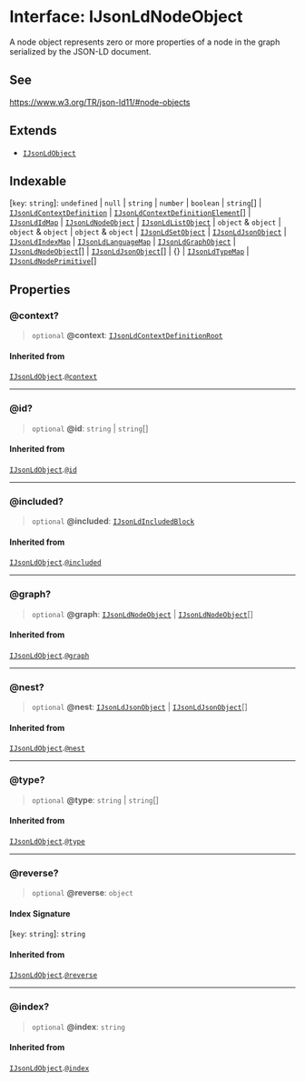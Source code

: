 # Interface: IJsonLdNodeObject

A node object represents zero or more properties of a node
in the graph serialized by the JSON-LD document.

## See

https://www.w3.org/TR/json-ld11/#node-objects

## Extends

- [`IJsonLdObject`](IJsonLdObject.md)

## Indexable

\[`key`: `string`\]: `undefined` \| `null` \| `string` \| `number` \| `boolean` \| `string`[] \| [`IJsonLdContextDefinition`](IJsonLdContextDefinition.md) \| [`IJsonLdContextDefinitionElement`](../type-aliases/IJsonLdContextDefinitionElement.md)[] \| [`IJsonLdIdMap`](IJsonLdIdMap.md) \| [`IJsonLdNodeObject`](IJsonLdNodeObject.md) \| [`IJsonLdListObject`](IJsonLdListObject.md) \| `object` & `object` \| `object` & `object` \| `object` & `object` \| [`IJsonLdSetObject`](IJsonLdSetObject.md) \| [`IJsonLdJsonObject`](IJsonLdJsonObject.md) \| [`IJsonLdIndexMap`](IJsonLdIndexMap.md) \| [`IJsonLdLanguageMap`](IJsonLdLanguageMap.md) \| [`IJsonLdGraphObject`](IJsonLdGraphObject.md) \| [`IJsonLdNodeObject`](IJsonLdNodeObject.md)[] \| [`IJsonLdJsonObject`](IJsonLdJsonObject.md)[] \| \{\} \| [`IJsonLdTypeMap`](IJsonLdTypeMap.md) \| [`IJsonLdNodePrimitive`](../type-aliases/IJsonLdNodePrimitive.md)[]

## Properties

### @context?

> `optional` **@context**: [`IJsonLdContextDefinitionRoot`](../type-aliases/IJsonLdContextDefinitionRoot.md)

#### Inherited from

[`IJsonLdObject`](IJsonLdObject.md).[`@context`](IJsonLdObject.md#@context)

***

### @id?

> `optional` **@id**: `string` \| `string`[]

#### Inherited from

[`IJsonLdObject`](IJsonLdObject.md).[`@id`](IJsonLdObject.md#@id)

***

### @included?

> `optional` **@included**: [`IJsonLdIncludedBlock`](../type-aliases/IJsonLdIncludedBlock.md)

#### Inherited from

[`IJsonLdObject`](IJsonLdObject.md).[`@included`](IJsonLdObject.md#@included)

***

### @graph?

> `optional` **@graph**: [`IJsonLdNodeObject`](IJsonLdNodeObject.md) \| [`IJsonLdNodeObject`](IJsonLdNodeObject.md)[]

#### Inherited from

[`IJsonLdObject`](IJsonLdObject.md).[`@graph`](IJsonLdObject.md#@graph)

***

### @nest?

> `optional` **@nest**: [`IJsonLdJsonObject`](IJsonLdJsonObject.md) \| [`IJsonLdJsonObject`](IJsonLdJsonObject.md)[]

#### Inherited from

[`IJsonLdObject`](IJsonLdObject.md).[`@nest`](IJsonLdObject.md#@nest)

***

### @type?

> `optional` **@type**: `string` \| `string`[]

#### Inherited from

[`IJsonLdObject`](IJsonLdObject.md).[`@type`](IJsonLdObject.md#@type)

***

### @reverse?

> `optional` **@reverse**: `object`

#### Index Signature

\[`key`: `string`\]: `string`

#### Inherited from

[`IJsonLdObject`](IJsonLdObject.md).[`@reverse`](IJsonLdObject.md#@reverse)

***

### @index?

> `optional` **@index**: `string`

#### Inherited from

[`IJsonLdObject`](IJsonLdObject.md).[`@index`](IJsonLdObject.md#@index)
